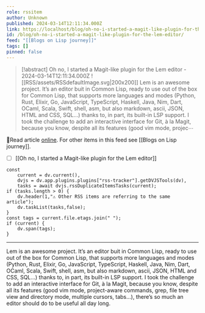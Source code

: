 ```yaml
---
role: rssitem
author: Unknown
published: 2024-03-14T12:11:34.000Z
link: https://localhost/blog/oh-no-i-started-a-magit-like-plugin-for-the-lem-editor/
id: /blog/oh-no-i-started-a-magit-like-plugin-for-the-lem-editor/
feed: "[[Blogs on Lisp journey]]"
tags: []
pinned: false
---
```


> [!abstract] Oh no, I started a Magit-like plugin for the Lem editor - 2024-03-14T12:11:34.000Z
> <span class="rss-image">![[RSS/assets/RSSdefaultImage.svg|200x200]]</span> Lem is an awesome project. It&rsquo;s an editor buit in Common Lisp, ready to use out of the box for Common Lisp, that supports more languages and modes (Python, Rust, Elixir, Go, JavaScript, TypeScript, Haskell, Java, Nim, Dart, OCaml, Scala, Swift, shell, asm, but also markdown, ascii, JSON, HTML and CSS, SQL…) thanks to, in part, its built-in LSP support.
> I took the challenge to add an interactive interface for Git, à la Magit, because you know, despite all its features (good vim mode, projec⋯

🔗Read article [online](https://localhost/blog/oh-no-i-started-a-magit-like-plugin-for-the-lem-editor/). For other items in this feed see [[Blogs on Lisp journey]].

- [ ] [[Oh no, I started a Magit-like plugin for the Lem editor]]

~~~dataviewjs
const
    current = dv.current(),
	dvjs = dv.app.plugins.plugins["rss-tracker"].getDVJSTools(dv),
	tasks = await dvjs.rssDuplicateItemsTasks(current);
if (tasks.length > 0) {
	dv.header(1,"⚠ Other RSS items are referring to the same article");
    dv.taskList(tasks,false);
}
const tags = current.file.etags.join(" ");
if (current) {
	dv.span(tags);
}
~~~

- - -
Lem is an awesome project. It&rsquo;s an editor buit in Common Lisp, ready to use out of the box for Common Lisp, that supports more languages and modes (Python, Rust, Elixir, Go, JavaScript, TypeScript, Haskell, Java, Nim, Dart, OCaml, Scala, Swift, shell, asm, but also markdown, ascii, JSON, HTML and CSS, SQL…) thanks to, in part, its built-in LSP support.
I took the challenge to add an interactive interface for Git, à la Magit, because you know, despite all its features (good vim mode, project-aware commands, grep, file tree view and directory mode, multiple cursors, tabs…), there&rsquo;s so much an editor should do to be useful all day long.